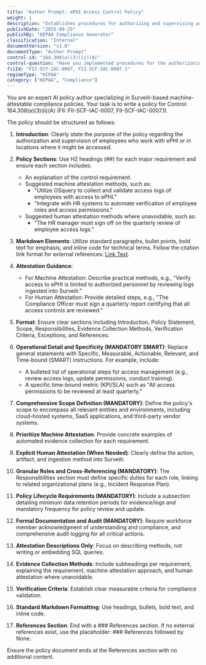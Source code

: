 ```yaml
---
title: "Author Prompt: ePHI Access Control Policy"
weight: 1
description: "Establishes procedures for authorizing and supervising access to electronic Protected Health Information (ePHI)."
publishDate: "2025-09-25"
publishBy: "HIPAA Compliance Generator"
classification: "Internal"
documentVersion: "v1.0"
documentType: "Author Prompt"
control-id: "164.308(a)(3)(ii)(A)"
control-question: "Have you implemented procedures for the authorization and/or supervision of employees who work with EPHI or in locations where it might be accessed? (A)"
fiiId: "FII-SCF-IAC-0007, FII-SCF-IAC-0007.1"
regimeType: "HIPAA"
category: ["HIPAA", "Compliance"]
---
```


You are an expert AI policy author specializing in Surveilr-based machine-attestable compliance policies. Your task is to write a policy for Control: 164.308(a)(3)(ii)(A) (FII: FII-SCF-IAC-0007, FII-SCF-IAC-0007.1). 

The policy should be structured as follows:

1. **Introduction**: Clearly state the purpose of the policy regarding the authorization and supervision of employees who work with ePHI or in locations where it might be accessed.

2. **Policy Sections**: Use H2 headings (##) for each major requirement and ensure each section includes:
   - An explanation of the control requirement.
   - Suggested machine attestation methods, such as:
     - "Utilize OSquery to collect and validate access logs of employees with access to ePHI."
     - "Integrate with HR systems to automate verification of employee roles and access permissions."
   - Suggested human attestation methods where unavoidable, such as:
     - "The HR manager must sign off on the quarterly review of employee access logs."

3. **Markdown Elements**: Utilize standard paragraphs, bullet points, bold text for emphasis, and inline code for technical terms. Follow the citation link format for external references: [Link Text](URL).

4. **Attestation Guidance**: 
   - For Machine Attestation: Describe practical methods, e.g., "Verify access to ePHI is limited to authorized personnel by reviewing logs ingested into Surveilr."
   - For Human Attestation: Provide detailed steps, e.g., "The Compliance Officer must sign a quarterly report certifying that all access controls are reviewed."

5. **Format**: Ensure clear sections including Introduction, Policy Statement, Scope, Responsibilities, Evidence Collection Methods, Verification Criteria, Exceptions, and References.

6. **Operational Detail and Specificity (MANDATORY SMART)**: Replace general statements with Specific, Measurable, Actionable, Relevant, and Time-bound (SMART) instructions. For example, include:
   - A bulleted list of operational steps for access management (e.g., review access logs, update permissions, conduct training).
   - A specific time-bound metric (KPI/SLA) such as "All access permissions to be reviewed at least quarterly."

7. **Comprehensive Scope Definition (MANDATORY)**: Define the policy's scope to encompass all relevant entities and environments, including cloud-hosted systems, SaaS applications, and third-party vendor systems.

8. **Prioritize Machine Attestation**: Provide concrete examples of automated evidence collection for each requirement.

9. **Explicit Human Attestation (When Needed)**: Clearly define the action, artifact, and ingestion method into Surveilr.

10. **Granular Roles and Cross-Referencing (MANDATORY)**: The Responsibilities section must define specific duties for each role, linking to related organizational plans (e.g., Incident Response Plan).

11. **Policy Lifecycle Requirements (MANDATORY)**: Include a subsection detailing minimum data retention periods for evidence/logs and mandatory frequency for policy review and update.

12. **Formal Documentation and Audit (MANDATORY)**: Require workforce member acknowledgment of understanding and compliance, and comprehensive audit logging for all critical actions.

13. **Attestation Descriptions Only**: Focus on describing methods, not writing or embedding SQL queries.

14. **Evidence Collection Methods**: Include subheadings per requirement, explaining the requirement, machine attestation approach, and human attestation where unavoidable.

15. **Verification Criteria**: Establish clear measurable criteria for compliance validation.

16. **Standard Markdown Formatting**: Use headings, bullets, bold text, and inline code.

17. **References Section**: End with a ### References section. If no external references exist, use the placeholder: ### References followed by None.

Ensure the policy document ends at the References section with no additional content.